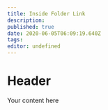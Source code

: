 ```yaml
---
title: Inside Folder Link
description: 
published: true
date: 2020-06-05T06:09:19.640Z
tags: 
editor: undefined
---
```


# Header
Your content here